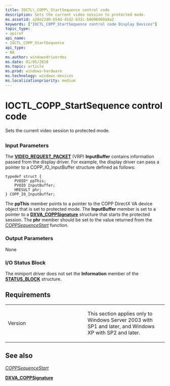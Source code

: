 ```yaml
---
title: IOCTL\_COPP\_StartSequence control code
description: Sets the current video session to protected mode.
ms.assetid: a28e22d0-b54d-45d2-b32c-b0d96960a8a2
keywords: ["IOCTL_COPP_StartSequence control code Display Devices"]
topic_type:
- apiref
api_name:
- IOCTL_COPP_StartSequence
api_type:
- NA
ms.author: windowsdriverdev
ms.date: 01/05/2018
ms.topic: article
ms.prod: windows-hardware
ms.technology: windows-devices
ms.localizationpriority: medium
---
```


# IOCTL\_COPP\_StartSequence control code


Sets the current video session to protected mode.

## <span id="ddk_ioctl_copp_startsequence_gg"></span><span id="DDK_IOCTL_COPP_STARTSEQUENCE_GG"></span>


### <span id="Input_Parameters"></span><span id="input_parameters"></span><span id="INPUT_PARAMETERS"></span>Input Parameters

The [**VIDEO\_REQUEST\_PACKET**](https://msdn.microsoft.com/library/windows/hardware/ff570547) (VRP) **InputBuffer** contains information passed from the display driver. For example, the display driver can pass a pointer to a COPP\_IO\_InputBuffer structure defined as follows:

```
typedef struct {
    PVOID* ppThis;
    PVOID InputBuffer;
    HRESULT phr;
} COPP_IO_InputBuffer;
```

The **ppThis** member points to a pointer to the COPP DirectX VA device object that is set to protected mode. The **InputBuffer** member is set to a pointer to a [**DXVA\_COPPSignature**](https://msdn.microsoft.com/library/windows/hardware/ff563150) structure that starts the protected session. The **phr** member should be set to the value returned from the [*COPPSequenceStart*](https://msdn.microsoft.com/library/windows/hardware/ff540421) function.

### <span id="Output_Parameters"></span><span id="output_parameters"></span><span id="OUTPUT_PARAMETERS"></span>Output Parameters

None

### <span id="I_O_Status_Block"></span><span id="i_o_status_block"></span><span id="I_O_STATUS_BLOCK"></span>I/O Status Block

The miniport driver does not set the **Information** member of the [**STATUS\_BLOCK**](https://msdn.microsoft.com/library/windows/hardware/ff569732) structure.

Requirements
------------

<table>
<colgroup>
<col width="50%" />
<col width="50%" />
</colgroup>
<tbody>
<tr class="odd">
<td align="left"><p>Version</p></td>
<td align="left"><p>This section applies only to Windows Server 2003 with SP1 and later, and Windows XP with SP2 and later.</p></td>
</tr>
</tbody>
</table>

## <span id="see_also"></span>See also


[*COPPSequenceStart*](https://msdn.microsoft.com/library/windows/hardware/ff540421)

[**DXVA\_COPPSignature**](https://msdn.microsoft.com/library/windows/hardware/ff563150)

 

 







